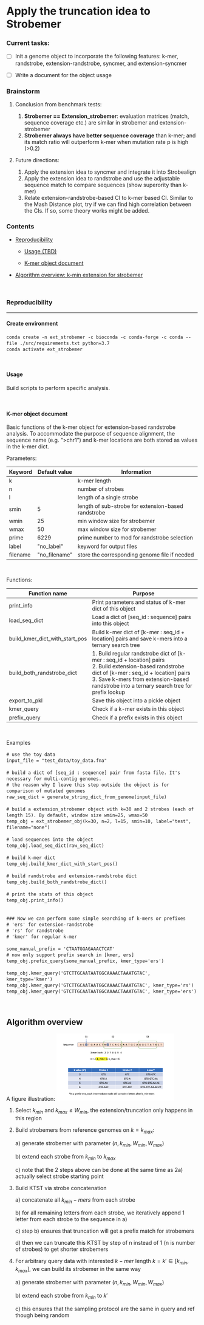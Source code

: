 # Apply the truncation idea to Strobemer

### Current tasks:

- [ ] Init a genome object to incorporate the following features: k-mer, randstrobe, extension-randstrobe, syncmer, and extension-syncmer
- [ ] Write a document for the object usage



### Brainstorm

1. Conclusion from benchmark tests:
   1. **Strobemer == Extension_strobemer**: evaluation matrices (match, sequence coverage etc.) are similar in strobemer and extension-strobemer
   2. **Strobemer always have better sequence coverage** than k-mer; and its match ratio will outperform k-mer when mutation rate p is high (>0.2)

2. Future directions:
   1. Apply the extension idea to syncmer and integrate it into Strobealign
   2. Apply the extension idea to randstrobe and use the adjustable sequence match to compare sequences (show superority than k-mer)
   3. Relate extension-randstrobe-based CI to k-mer based CI. Similar to the Mash Distance plot, try if we can find high correlation between the CIs. If so, some theory works might be added. 



### Contents

- [Reproducibility](#repro)

  - [Usage (TBD)](#usage)

  - [K-mer object document](#obj)

- [Algorithm overview: k-min extension for strobemer](#alg)

  

</br>



### Reproducibility <a name="repro"></a>

---

#### Create environment

```
conda create -n ext_strobemer -c bioconda -c conda-forge -c conda --file ./src/requirements.txt python=3.7
conda activate ext_strobemer
```

</br>

#### Usage <a name="usage"></a>

Build scripts to perform specific analysis.

</br>

#### K-mer object document <a name="obj"></a>

Basic functions of the k-mer object for extension-based randstrobe analysis. To accommodate the purpose of sequence alignment, the sequence name (e.g. “>chr1”) and k-mer locations are both stored as values in the k-mer dict. 

Parameters:

| Keyword  | Default value | Information                                         |
| -------- | ------------- | --------------------------------------------------- |
| k        |               | k-mer length                                        |
| n        |               | number of strobes                                   |
| l        |               | length of a single strobe                           |
| smin     | 5             | length of sub-strobe for extension-based randstrobe |
| wmin     | 25            | min window size for strobemer                       |
| wmax     | 50            | max window size for strobemer                       |
| prime    | 6229          | prime number to mod for randstrobe selection        |
| label    | "no_label"    | keyword for output files                            |
| filename | "no_filename" | store the corresponding genome file if needed       |

</br>

Functions:

| Function name                  | Purpose                                                      |
| ------------------------------ | ------------------------------------------------------------ |
| print_info                     | Print parameters and status of k-mer dict of this object     |
| load_seq_dict                  | Load a dict of [seq_id : sequence] pairs into this object    |
| build_kmer_dict_with_start_pos | Build k-mer dict of [k-mer : seq_id + location] pairs and save k-mers into a ternary search tree |
| build_both_randstrobe_dict     | 1. Build regular randstrobe dict of [k-mer : seq_id + location] pairs <br />2. Build extension-based randstrobe dict of [k-mer : seq_id + location] pairs<br />3. Save k-mers from extension-based randstrobe into a ternary search tree for prefix lookup |
| export_to_pkl                  | Save this object into a pickle object                        |
| kmer_query                     | Check if a k-mer exists in this object                       |
| prefix_query                   | Check if a prefix exists in this object                      |

</br>

Examples

```
# use the toy data
input_file = "test_data/toy_data.fna"

# build a dict of [seq_id : sequence] pair from fasta file. It's necessary for multi-contig genomes.
# the reason why I leave this step outside the object is for comparison of mutated genomes
raw_seq_dict = generate_string_dict_from_genome(input_file)

# build a extension_strobemer object with k=30 and 2 strobes (each of length 15). By default, window size wmin=25, wmax=50
temp_obj = ext_strobemer_obj(k=30, n=2, l=15, smin=10, label="test", filename="none")

# load sequences into the object
temp_obj.load_seq_dict(raw_seq_dict)

# build k-mer dict
temp_obj.build_kmer_dict_with_start_pos()

# build randstrobe and extension-randstrobe dict
temp_obj.build_both_randstrobe_dict()

# print the stats of this object
temp_obj.print_info()


### Now we can perform some simple searching of k-mers or prefixes
# 'ers' for extension-randstrobe
# 'rs' for randstrobe
# 'kmer' for regular k-mer

some_manual_prefix = 'CTAATGGAGAAACTCAT'
# now only support prefix search in [kmer, ers]
temp_obj.prefix_query(some_manual_prefix, kmer_type='ers')

temp_obj.kmer_query('GTCTTGCAATAATGGCAAAACTAAATGTAC', kmer_type='kmer')
temp_obj.kmer_query('GTCTTGCAATAATGGCAAAACTAAATGTAC', kmer_type='rs')
temp_obj.kmer_query('GTCTTGCAATAATGGCAAAACTAAATGTAC', kmer_type='ers')
```







</br>

## Algorithm overview <a name="alg"></a>
A figure illustration:
<img src="https://github.com/KoslickiLab/Strobemer_extension/blob/main/figure/extension_example.png" alt="darkmatter_plan" style="zoom:33%;" />

1. Select $k_{min} \text{ and } k_{max} \leq W_{min}$, the extension/truncation only happens in this region

2. Build strobemers from reference genomes on $k=k_{max}$:

   a) generate strobemer with parameter $(n, k_{min}, W_{min}, W_{max})$

   b) extend each strobe from $k_{min}$ to $k_{max}$

   c) note that the 2 steps above can be done at the same time as 2a) actually select strobe starting point

3. Build KTST via strobe concatenation

   a) concatenate all $k_{min}-mers$ from each strobe

   b) for all remaining letters from each strobe, we iteratively append 1 letter from each strobe to the sequence in a)

   c) step b) ensures that truncation will get a prefix match for strobemers

   d) then we can truncate this KTST by step of n instead of 1 (n is number of strobes) to get shorter strobemers

4. For arbitrary query data with interested $k-mer$ length $k=k' \in [k_{min}, k_{max}]$, we can build its strobemer in the same way

   a) generate strobemer with parameter $(n, k_{min}, W_{min}, W_{max})$

   b) extend each strobe from $k_{min}$ to $k'$

   c) this ensures that the sampling protocol are the same in query and ref though being random
   

</br>

